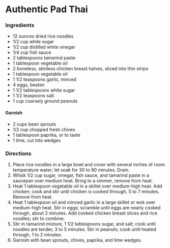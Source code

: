 # Authentic Pad Thai

### Ingredients
* 12 ounces dried rice noodles
* 1/2 cup white sugar
* 1/2 cup distilled white vinegar
* 1/4 cup fish sauce
* 2 tablespoons tamarind paste
* 1 tablespoon vegetable oil
* 2 boneless, skinless chicken breast halves, sliced into thin strips
* 1 tablespoon vegetable oil
* 1 1/2 teaspoons garlic, minced 
* 4 eggs, beaten
* 1 1/2 tablespoons white sugar
* 1 1/2 teaspoons salt
* 1 cup coarsely ground peanuts

#### Garnish
* 2 cups bean sprouts
* 1/2 cup chopped fresh chives
* 1 tablespoon paprika, or to taste
* 1 lime, cut into wedges

### Directions
1. Place rice noodles in a large bowl and cover with several inches of room temperature water; let soak for 30 to 60 minutes. Drain.
2. Whisk 1/2 cup sugar, vinegar, fish sauce, and tamarind paste in a saucepan over medium heat. Bring to a simmer, remove from heat.
3. Heat 1 tablespoon vegetable oil in a skillet over medium-high heat. Add chicken; cook and stir until chicken is cooked through, 5 to 7 minutes. Remove from heat.
4. Heat 1 tablespoon oil and minced garlic in a large skillet or wok over medium-high heat. Stir in eggs; scramble until eggs are nearly cooked through, about 2 minutes. Add cooked chicken breast slices and rice noodles; stir to combine.
5. Stir in tamarind mixture, 1 1/2 tablespoons sugar, and salt; cook until noodles are tender, 3 to 5 minutes. Stir in peanuts; cook until heated through, 1 to 2 minutes.
6. Garnish with bean sprouts, chives, paprika, and lime wedges.